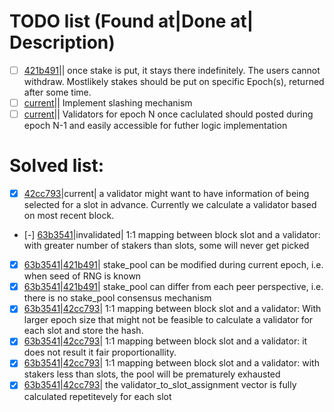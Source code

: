 # TODO list (Found at|Done at| Description)

- [ ] [421b491](https://github.com/mkamonMdt/learn_coin/commit/421b491ca376872b7bd20425e0dfc849ffb6cd1a)|| once stake is put, it stays there indefinitely. The users cannot withdraw. Mostlikely stakes should be put on specific Epoch(s), returned after some time.
- [ ] [current]()|| Implement slashing mechanism 
- [ ] [current]()|| Validators for epoch N once caclulated should posted during epoch N-1 and easily accessible for futher logic implementation

# Solved list:

- [x] [42cc793](https://github.com/mkamonMdt/learn_coin/commit/42cc7937cafaf89e22b74035437207ad31c62276)|current| a validator might want to have information of being selected for a slot in advance. Currently we calculate a validator based on most recent block.
- [-] [63b3541](https://github.com/mkamonMdt/learn_coin/commit/63b3541b25a00e5d8b09ce7bec9ed66bc80a788a)|invalidated| 1:1 mapping between block slot and a validator: with greater number of stakers than slots, some will never get picked
- [x] [63b3541](https://github.com/mkamonMdt/learn_coin/commit/63b3541b25a00e5d8b09ce7bec9ed66bc80a788a)|[421b491](https://github.com/mkamonMdt/learn_coin/commit/421b491ca376872b7bd20425e0dfc849ffb6cd1a)| stake_pool can be modified during current epoch, i.e. when seed of RNG is known 
- [x] [63b3541](https://github.com/mkamonMdt/learn_coin/commit/63b3541b25a00e5d8b09ce7bec9ed66bc80a788a)|[421b491](https://github.com/mkamonMdt/learn_coin/commit/421b491ca376872b7bd20425e0dfc849ffb6cd1a)| stake_pool can differ from each peer perspective, i.e. there is no stake_pool consensus mechanism
- [x] [63b3541](https://github.com/mkamonMdt/learn_coin/commit/63b3541b25a00e5d8b09ce7bec9ed66bc80a788a)|[42cc793](https://github.com/mkamonMdt/learn_coin/commit/42cc7937cafaf89e22b74035437207ad31c62276)| 1:1 mapping between block slot and a validator: With larger epoch size that might not be feasible to calculate a validator for each slot and store the hash.
- [x] [63b3541](https://github.com/mkamonMdt/learn_coin/commit/63b3541b25a00e5d8b09ce7bec9ed66bc80a788a)|[42cc793](https://github.com/mkamonMdt/learn_coin/commit/42cc7937cafaf89e22b74035437207ad31c62276)| 1:1 mapping between block slot and a validator: it does not result it fair proportionallity.
- [x] [63b3541](https://github.com/mkamonMdt/learn_coin/commit/63b3541b25a00e5d8b09ce7bec9ed66bc80a788a)|[42cc793](https://github.com/mkamonMdt/learn_coin/commit/42cc7937cafaf89e22b74035437207ad31c62276)| 1:1 mapping between block slot and a validator: with stakers less than slots, the pool will be prematurely exhausted
- [x] [63b3541](https://github.com/mkamonMdt/learn_coin/commit/63b3541b25a00e5d8b09ce7bec9ed66bc80a788a)|[42cc793](https://github.com/mkamonMdt/learn_coin/commit/42cc7937cafaf89e22b74035437207ad31c62276)| the validator_to_slot_assignment vector is fully calculated repetitevely for each slot
